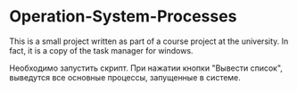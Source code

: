 # Operation-System-Processes
This is a small project written as part of a course project at the university. In fact, it is a copy of the task manager for windows.

Необходимо запустить скрипт. При нажатии кнопки "Вывести список", выведутся все основные процессы, запущенные в системе.
